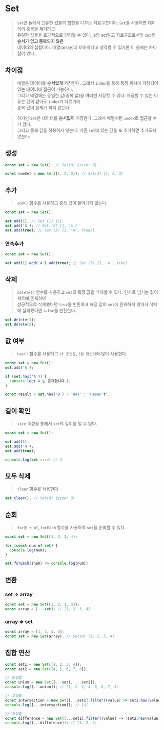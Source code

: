 # Set
> `Set`은 js에서 고유한 값들의 집합을 다루는 자료구조이다. `Set`을 사용하면 데이터의 중복을 제거하고  
> 유일한 값들을 효과적으로 관리할 수 있다. js의 set말고 자료구조로서의 `set`은 **순서가 없고 중복되지 않은**  
> 데이터의 집합이다. 배열(array)과 비슷하다고 생각할 수 있지만 이 둘에는 차이점이 있다.

## 차이점
> 배열은 데이터를 **순서있게** 저장한다. 그래서 `index`를 통해 특정 위치에 저장되어 있는 데이터에 접근이 가능하다.  
> 그리고 배열에는 동일한 값(중복 값)을 여러번 저장할 수 있다. 저장할 수 있는 이유는 값이 같아도 `index`가 다르기에  
> 중복 값이 문제가 되지 않는다.  

> 하지만 `Set`은 데이터를 **순서없이** 저장한다. 그래서 배열처럼 `index`로 접근할 수가 없다.  
> 그리고 중복 값을 허용하지 않는다. 기존 `set`에 있는 값을 또 추가하면 추가도지 않는다.

## 생성
```js
const set = new Set(); // Set(0) {size: 0}`

const numSet = new Set([1, 2, 3]); // Set(3) {1, 2, 3}
```

## 추가
> `add()` 함수를 사용하고 중복 값이 들어가지 않는다.
```js
const set = new Set();

set.add(1); // Set (1) {1}
set.add('A'); // Set (2) {1, 'A'}
set.add(true); // Set (3) {1, 'A', true/}
```

### 연속추가
```js
const set = new Set();

set.add(1).add('A').add(true); // Set (3) {1, 'A', true}
```

## 삭제
> `delete()` 함수를 사용하고 `set`의 특정 값을 삭제할 수 있다. 인자로 넘기는 값이 세트에 존재하여  
> 성공적으로 삭제했다면 `true`를 반환하고 해당 값이 `set`에 존재하지 않아서 삭제에 실패했다면 `false`를 반환한다.
```js
set.delete(1);
set.delete(2);
```

## 값 여부
> `has()` 함수를 사용하고 `if 조건문`, `3항 연산자`와 많이 사용한다.
```js
const set = new Set();
set.add('A');

if (set.has('A')) {
  console.log('A'는 존재합니다.);
}

const result = set.has('B') ? 'Has' : 'Hasen't';
```

## 길이 확인
> `size` 속성을 통해서 `set`의 길이를 알 수 있다.
```js
const set = new Set();

set.add(1);
set.add('A');
set.add(true);

console.log(set.size) // 3
```

## 모두 삭제
> `clear` 함수를 사용한다.
```js
set.clear(); // Set(0) {size: 0}
```

## 순회
> `for문 + of`, `forEach` 함수를 사용하여 `set`을 순회할 수 있다.
```js
const set = new Set([1, 2, 3, 4);

for (const num of set) {
  console.log(num);
}

set.forEach((num) => console.log(num))
```

## 변환
### set => array

```js
const set = new Set([1, 2, 3, 4]);
const array = [...set]; // [1, 2, 3, 4]
```

### array => set
```js
const array = [1, 2, 3, 4];
const set = new Set(array); // Set(4) {1, 2, 3, 4}
```

## 집합 연산
```js
const set1 = new Set([1, 2, 3, 4]);
const set2 = new Set([4, 5, 6, 7, 8]);

// 합집합
const union = new Set([...set1, ...set2]);
console.log([...union]); // [1, 2, 3, 4, 5, 6, 7, 8]

// 교집합
const intersection = new Set([...set1].filter((value) => set2.has(value)));
console.log([...intersection]); // [4]

// 차집합
const difference = new Set([...set1].filter((value) => !set2.has(value)));
console.log([...difference]); // [1, 2, 3]
```
